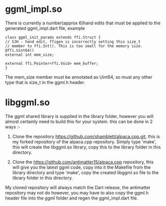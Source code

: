 # ggml_impl.so

There is currently a number(approx 6)hand edits that must be applied to the generated ggml_impl.dart file, example 

```
class ggml_init_params extends ffi.Struct {
// SJH - hand edit, ffigen is incorrectly setting this size_t
// member to ffi.Int(). This is too small for the memory size.
@ffi.Uint64()
external int mem_size;

external ffi.Pointer<ffi.Void> mem_buffer;
}
```

The mem_size member must be annotated as Uint64, so must any other type that is size_t in the ggml.h header.

# libggml.so

The ggml shared library is supplied in the library folder, however you will almost certainly need to build this for 
your system. this can be done in 2 ways :-

1. Clone the repository https://github.com/shamblett/alpaca.cpp.git, this is my forked repository of the alpaca.cpp repository.
   Simply type 'make', this will create the libggml.so library, copy this to the library folder in this directory.


2. Clone the https://github.com/antimatter15/alpaca.cpp repository, this will give you the latest ggml code, copy into 
   it the Makefile from the library directory and type 'make', copy the created libggml.so file to the library folder in this directory.

My cloned repository will always match the Dart release, the antimatter repository may not do however, you may
have to also copy the ggml.h header file into the ggml folder and regen the ggml_impl.dart file.
